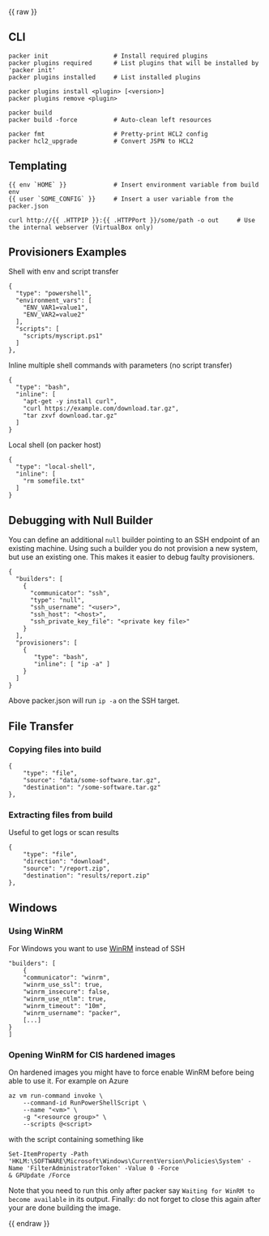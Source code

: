 {{ raw }}

## CLI

    packer init                  # Install required plugins
    packer plugins required      # List plugins that will be installed by 'packer init'
    packer plugins installed     # List installed plugins
    
    packer plugins install <plugin> [<version>]
    packer plugins remove <plugin>
    
    packer build
    packer build -force          # Auto-clean left resources
    
    packer fmt                   # Pretty-print HCL2 config
    packer hcl2_upgrade          # Convert JSPN to HCL2

## Templating

    {{ env `HOME` }}             # Insert environment variable from build env
    {{ user `SOME_CONFIG` }}     # Insert a user variable from the packer.json
    
    curl http://{{ .HTTPIP }}:{{ .HTTPPort }}/some/path -o out     # Use the internal webserver (VirtualBox only)

## Provisioners Examples

Shell with env and script transfer

    { 
      "type": "powershell",
      "environment_vars": [ 
        "ENV_VAR1=value1",
        "ENV_VAR2=value2"
      ],
      "scripts": [
        "scripts/myscript.ps1"
      ]
    },

Inline multiple shell commands with parameters (no script transfer)

    {
      "type": "bash",
      "inline": [
        "apt-get -y install curl",
        "curl https://example.com/download.tar.gz",
        "tar zxvf download.tar.gz"
      ]
    }

Local shell (on packer host)

    {
      "type": "local-shell",
      "inline": [
        "rm somefile.txt"
      ]
    }

## Debugging with Null Builder

You can define an additional `null` builder pointing to an SSH endpoint of an existing machine. Using such a builder 
you do not provision a new system, but use an existing one. This makes it easier to debug faulty provisioners.

	{
	  "builders": [
	    {
	      "communicator": "ssh",
	      "type": "null",
	      "ssh_username": "<user>",
	      "ssh_host": "<host>",
	      "ssh_private_key_file": "<private key file>"
	    }
	  ],
	  "provisioners": [
	    {
	       "type": "bash",
	       "inline": [ "ip -a" ]
	    }
	  ]
	}

Above packer.json will run `ip -a` on the SSH target.

## File Transfer
### Copying files into build

	{
		"type": "file",
		"source": "data/some-software.tar.gz",
		"destination": "/some-software.tar.gz"
	},

### Extracting files from build

Useful to get logs or scan results

	{
		"type": "file",
		"direction": "download",
		"source": "/report.zip",
		"destination": "results/report.zip"
	},

## Windows

### Using WinRM

For Windows you want to use [WinRM](https://www.packer.io/docs/communicators/winrm) instead of SSH

    "builders": [
    	{
		"communicator": "winrm",
		"winrm_use_ssl": true,
		"winrm_insecure": false,
		"winrm_use_ntlm": true,
		"winrm_timeout": "10m",
		"winrm_username": "packer",
		[...]
	}
    ]
    
### Opening WinRM for CIS hardened images

On hardened images you might have to force enable WinRM before being able to use it. For example on Azure

	az vm run-command invoke \
		--command-id RunPowerShellScript \
		--name "<vm>" \
		-g "<resource group>" \
		--scripts @<script>

with the script containing something like 

	Set-ItemProperty -Path 'HKLM:\SOFTWARE\Microsoft\Windows\CurrentVersion\Policies\System' -Name 'FilterAdministratorToken' -Value 0 -Force
	& GPUpdate /Force

Note that you need to run this only after packer say `Waiting for WinRM to become available` in its output.
Finally: do not forget to close this again after your are done building the image.

{{ endraw }}
